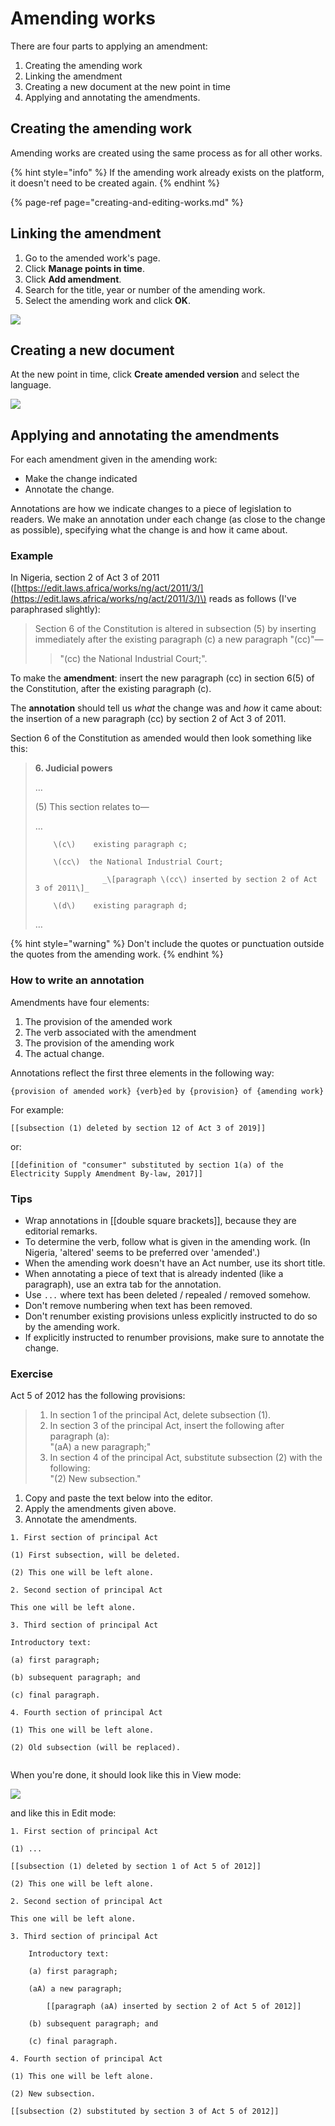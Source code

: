 # Amending works

There are four parts to applying an amendment:

1. Creating the amending work
2. Linking the amendment
3. Creating a new document at the new point in time
4. Applying and annotating the amendments.

## Creating the amending work

Amending works are created using the same process as for all other works.

{% hint style="info" %}
If the amending work already exists on the platform, it doesn't need to be created again.
{% endhint %}

{% page-ref page="creating-and-editing-works.md" %}

## Linking the amendment

1. Go to the amended work's page.
2. Click **Manage points in time**.
3. Click **Add amendment**.
4. Search for the title, year or number of the amending work.
5. Select the amending work and click **OK**.

![](../.gitbook/assets/image%20%2810%29.png)

## Creating a new document

At the new point in time, click **Create amended version** and select the language.

![](../.gitbook/assets/image%20%2812%29.png)

## Applying and annotating the amendments

For each amendment given in the amending work:

* Make the change indicated
* Annotate the change.

Annotations are how we indicate changes to a piece of legislation to readers. We make an annotation under each change \(as close to the change as possible\), specifying what the change is and how it came about.

### Example

In Nigeria, section 2 of Act 3 of 2011 \([https://edit.laws.africa/works/ng/act/2011/3/](https://edit.laws.africa/works/ng/act/2011/3/)\) reads as follows \(I've paraphrased slightly\):

> Section 6 of the Constitution is altered in subsection \(5\) by inserting immediately after the existing paragraph \(c\) a new paragraph "\(cc\)"―
>
> > "\(cc\) the National Industrial Court;".

To make the **amendment**: insert the new paragraph \(cc\) in section 6\(5\) of the Constitution, after the existing paragraph \(c\).

The **annotation** should tell us _what_ the change was and _how_ it came about:   
the insertion of a new paragraph \(cc\) by section 2 of Act 3 of 2011.

Section 6 of the Constitution as amended would then look something like this:

> **6. Judicial powers**
>
> …
>
> \(5\) This section relates to—
>
> …
>
>         \(c\)    existing paragraph c;
>
>         \(cc\)  the National Industrial Court;
>
>                    _\[paragraph \(cc\) inserted by section 2 of Act 3 of 2011\]_
>
>         \(d\)    existing paragraph d;
>
> …

{% hint style="warning" %}
Don't include the quotes or punctuation outside the quotes from the amending work.
{% endhint %}

### How to write an annotation

Amendments have four elements:

1. The provision of the amended work
2. The verb associated with the amendment
3. The provision of the amending work
4. The actual change.

Annotations reflect the first three elements in the following way:

```text
{provision of amended work} {verb}ed by {provision} of {amending work}
```

For example:

```text
[[subsection (1) deleted by section 12 of Act 3 of 2019]]
```

or:

```text
[[definition of "consumer" substituted by section 1(a) of the Electricity Supply Amendment By-law, 2017]]
```

### Tips

* Wrap annotations in \[\[double square brackets\]\], because they are editorial remarks.
* To determine the verb, follow what is given in the amending work.  \(In Nigeria, 'altered' seems to be preferred over 'amended'.\)
* When the amending work doesn't have an Act number, use its short title.
* When annotating a piece of text that is already indented \(like a paragraph\),  use an extra tab for the annotation.
* Use `...` where text has been deleted / repealed / removed somehow.
* Don't remove numbering when text has been removed.
* Don't renumber existing provisions unless explicitly instructed to do so by the amending work.
* If explicitly instructed to renumber provisions, make sure to annotate the change.

### Exercise

Act 5 of 2012 has the following provisions: 

> 1. In section 1 of the principal Act, delete subsection \(1\).   
> 2. In section 3 of the principal Act, insert the following after paragraph \(a\):   
>     "\(aA\) a new paragraph;"  
> 3. In section 4 of the principal Act, substitute subsection \(2\) with the following:   
>     "\(2\) New subsection."

1. Copy and paste the text below into the editor.
2. Apply the amendments given above.
3. Annotate the amendments.

```text
1. First section of principal Act

(1) First subsection, will be deleted.

(2) This one will be left alone.

2. Second section of principal Act

This one will be left alone.

3. Third section of principal Act

Introductory text:

(a) first paragraph;

(b) subsequent paragraph; and

(c) final paragraph.

4. Fourth section of principal Act

(1) This one will be left alone.

(2) Old subsection (will be replaced).


```

When you're done, it should look like this in View mode:

![](../.gitbook/assets/image%20%287%29.png)

and like this in Edit mode:

```text
1. First section of principal Act

(1) ...

[[subsection (1) deleted by section 1 of Act 5 of 2012]]

(2) This one will be left alone.

2. Second section of principal Act

This one will be left alone.

3. Third section of principal Act

    Introductory text:

    (a) first paragraph;

    (aA) a new paragraph;

        [[paragraph (aA) inserted by section 2 of Act 5 of 2012]]

    (b) subsequent paragraph; and

    (c) final paragraph.

4. Fourth section of principal Act

(1) This one will be left alone.

(2) New subsection.

[[subsection (2) substituted by section 3 of Act 5 of 2012]]


```

